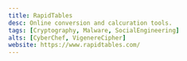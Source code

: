 ```yaml
---
title: RapidTables
desc: Online conversion and calcuration tools.
tags: [Cryptography, Malware, SocialEngineering]
alts: [CyberChef, VigenereCipher]
website: https://www.rapidtables.com/
---
```


